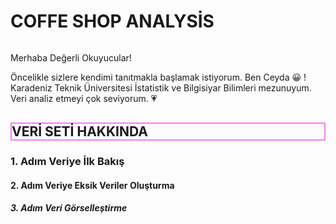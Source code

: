 <h1>COFFE SHOP ANALYSİS</h1>

<img src="https://www.brewmood.com.tr/wp-content/uploads/2021/03/kahveicYmek10neden-4f31ef09ba02aadf72fd00f449eefaf2.jpg" alt="">


<p>Merhaba Değerli Okuyucular!</p>
<p>Öncelikle sizlere kendimi tanıtmakla başlamak istiyorum. Ben Ceyda &#128512; ! Karadeniz Teknik Üniversitesi İstatistik ve Bilgisiyar Bilimleri mezunuyum. Veri analiz etmeyi çok seviyorum. &#128151</p>
 
<h2 style="border:2px solid Violet;" >VERİ SETİ HAKKINDA</h2>            


<h3>1. Adım Veriye İlk Bakış </h3>
<h4>2. Adım Veriye Eksik Veriler Oluşturma </h4>
<h5>3. Adım Veri Görselleştirme </h5>

